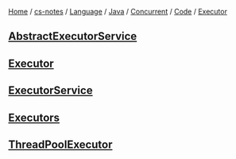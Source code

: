 [Home](https://mengxianbin.github.io) /
[cs-notes](https://mengxianbin.github.io/cs-notes/site) /
[Language](https://mengxianbin.github.io/cs-notes/site/Language) /
[Java](https://mengxianbin.github.io/cs-notes/site/Language/Java) /
[Concurrent](https://mengxianbin.github.io/cs-notes/site/Language/Java/Concurrent) /
[Code](https://mengxianbin.github.io/cs-notes/site/Language/Java/Concurrent/Code) /
[Executor](https://mengxianbin.github.io/cs-notes/site/Language/Java/Concurrent/Code/Executor)

## [AbstractExecutorService](https://mengxianbin.github.io/cs-notes/site/Language/Java/Concurrent/Code/Executor/AbstractExecutorService)

## [Executor](https://mengxianbin.github.io/cs-notes/site/Language/Java/Concurrent/Code/Executor/Executor)

## [ExecutorService](https://mengxianbin.github.io/cs-notes/site/Language/Java/Concurrent/Code/Executor/ExecutorService)

## [Executors](https://mengxianbin.github.io/cs-notes/site/Language/Java/Concurrent/Code/Executor/Executors/)

## [ThreadPoolExecutor](https://mengxianbin.github.io/cs-notes/site/Language/Java/Concurrent/Code/Executor/ThreadPoolExecutor/)
